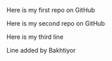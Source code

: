 Here is my first repo on GitHub

Here is my second repo on GitHub

Here is my third line

Line added by Bakhtiyor
